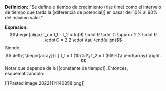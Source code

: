 **Definicion:**
"Se define el tiempo de crecimiento (rise time) como el intervalo de tiempo que tarda la [[diferencia de potencial]] en pasar del $10\%$ al $90\%$ del máximo valor."

**Expresion:**
$$\begin{align}
t_r = t_1 - t_2 = ln(9) \cdot R \cdot C \approx 2.2 \cdot R \cdot C = 2.2 \cdot \tau
\end{align}$$
Siendo:
$$ 
\left\{ 
\begin{array}{ l } 
t_1 = t (10\%)\\
t_2 = t (90\%)\\
\end{array} \right.
$$
Notar que depende de la [[constante de tiempo]].
Entonces, esquematizandolo:

![[Pasted image 20221114140858.png]]

